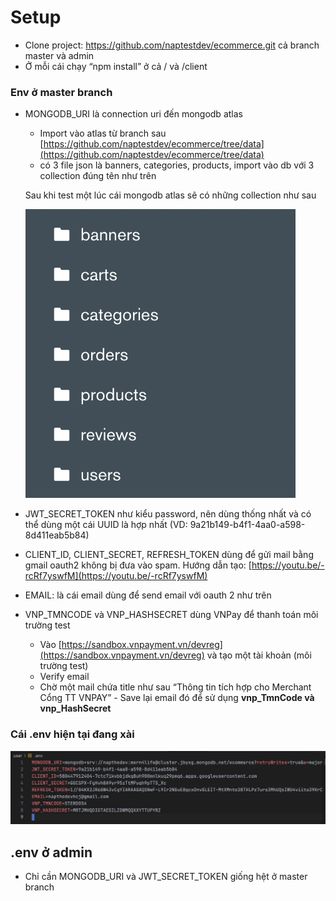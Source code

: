 # Setup

- Clone project: https://github.com/naptestdev/ecommerce.git cả branch master và admin
- Ở mỗi cái chạy “npm install” ở cả / và /client

### Env ở master branch

- MONGODB_URI là connection uri đến mongodb atlas
    - Import vào atlas từ branch sau [https://github.com/naptestdev/ecommerce/tree/data](https://github.com/naptestdev/ecommerce/tree/data)
    - có 3 file json là banners, categories, products, import vào db với 3 collection đúng tên như trên
    
    Sau khi test một lúc cái mongodb atlas sẽ có những collection như sau 
    
    ![Untitled](Setup%20a5f690fcbd6b4ff2bd61770253fdb448/Untitled.png)
    
- JWT_SECRET_TOKEN như kiểu password, nên dùng thống nhất và có thể dùng một cái UUID là hợp nhất (VD: 9a21b149-b4f1-4aa0-a598-8d411eab5b84)
- CLIENT_ID, CLIENT_SECRET, REFRESH_TOKEN dùng để gửi mail bằng gmail oauth2 không bị đưa vào spam. Hướng dẫn tạo: [https://youtu.be/-rcRf7yswfM](https://youtu.be/-rcRf7yswfM)
- EMAIL: là cái email dùng để send email với oauth 2 như trên
- VNP_TMNCODE và VNP_HASHSECRET dùng VNPay để thanh toán môi trường test
    - Vào [https://sandbox.vnpayment.vn/devreg](https://sandbox.vnpayment.vn/devreg) và tạo một tài khoản (môi trường test)
    - Verify email
    - Chờ một mail chứa title như sau “Thông tin tích hợp cho Merchant Cổng TT VNPAY” - Save lại email đó để sử dụng **vnp_TmnCode và vnp_HashSecret**

### Cái .env hiện tại đang xài

![Untitled](Setup%20a5f690fcbd6b4ff2bd61770253fdb448/Untitled%201.png)

## .env ở admin

- Chỉ cần MONGODB_URI và JWT_SECRET_TOKEN giống hệt ở master branch